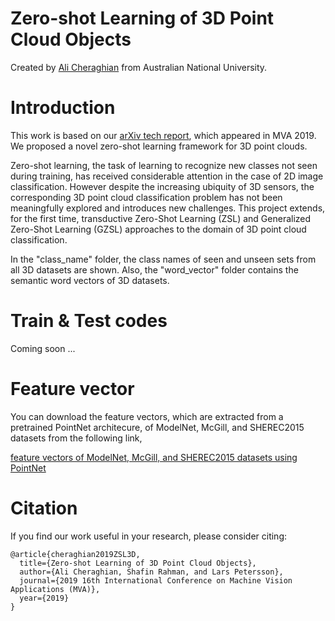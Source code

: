 # Zero-shot Learning of 3D Point Cloud Objects


Created by [Ali Cheraghian](https://arxiv.org/abs/1902.10272) from Australian National University.


# Introduction
This work is based on our [arXiv tech report](https://arxiv.org/abs/1902.10272), which appeared in MVA 2019. We proposed a novel zero-shot learning framework for 3D point clouds. 

Zero-shot learning, the task of learning to recognize new classes  not  seen  during  training,  has  received  considerable attention in the case of 2D image classification. However despite the increasing ubiquity of 3D sensors, the corresponding 3D point cloud classification problem has not been meaningfully explored and introduces new challenges. This  project  extends,  for  the  first  time, transductive  Zero-Shot Learning (ZSL) and Generalized Zero-Shot Learning (GZSL) approaches to the domain of 3D point cloud classification. 

In the "class_name" folder, the class names of seen and unseen sets from all 3D datasets are shown. Also, the "word_vector" folder contains the semantic word vectors of 3D datasets.  






   
# Train & Test codes
Coming soon ...












# Feature vector
You can download the feature vectors, which are extracted from a pretrained PointNet architecure, of ModelNet, McGill, and SHEREC2015 datasets from the following link,

[feature vectors of ModelNet, McGill, and SHEREC2015 datasets using PointNet](https://drive.google.com/drive/folders/15-XswOjj_9s2BAxnJiIutEuUXolIXPK9?usp=sharing)

# Citation
If you find our work useful in your research, please consider citing:

	@article{cheraghian2019ZSL3D,
	  title={Zero-shot Learning of 3D Point Cloud Objects},
	  author={Ali Cheraghian, Shafin Rahman, and Lars Petersson},
	  journal={2019 16th International Conference on Machine Vision Applications (MVA)},
	  year={2019}
	}





